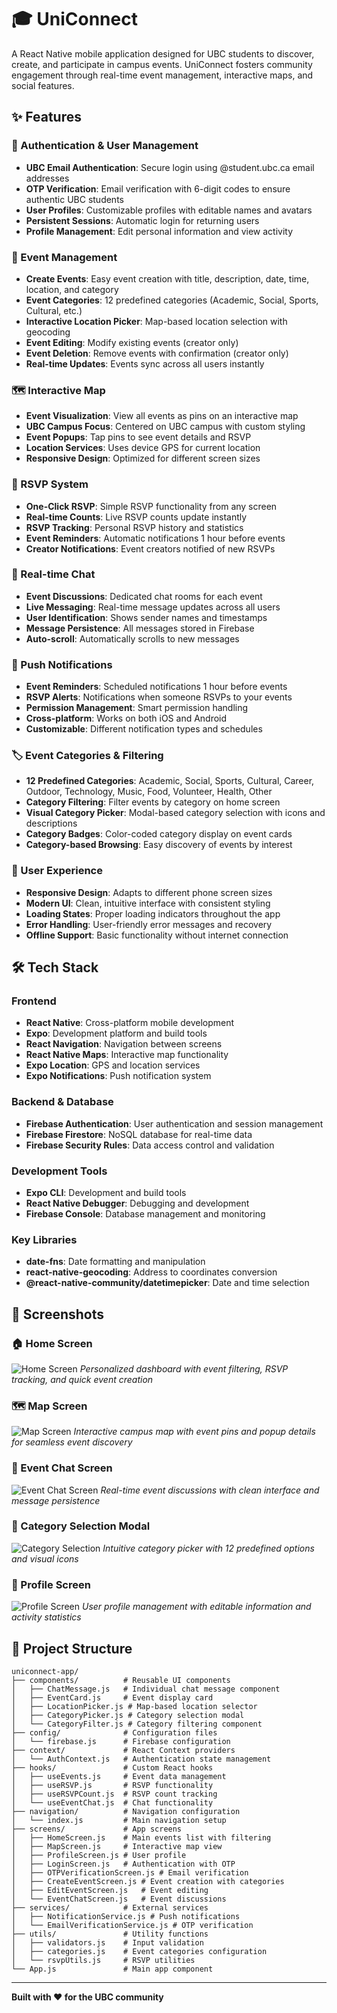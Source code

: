 # 🎓 UniConnect

A React Native mobile application designed for UBC students to discover, create, and participate in campus events. UniConnect fosters community engagement through real-time event management, interactive maps, and social features.

## ✨ Features

### 🔐 Authentication & User Management
- **UBC Email Authentication**: Secure login using @student.ubc.ca email addresses
- **OTP Verification**: Email verification with 6-digit codes to ensure authentic UBC students
- **User Profiles**: Customizable profiles with editable names and avatars
- **Persistent Sessions**: Automatic login for returning users
- **Profile Management**: Edit personal information and view activity

### 📅 Event Management
- **Create Events**: Easy event creation with title, description, date, time, location, and category
- **Event Categories**: 12 predefined categories (Academic, Social, Sports, Cultural, etc.)
- **Interactive Location Picker**: Map-based location selection with geocoding
- **Event Editing**: Modify existing events (creator only)
- **Event Deletion**: Remove events with confirmation (creator only)
- **Real-time Updates**: Events sync across all users instantly

### 🗺️ Interactive Map
- **Event Visualization**: View all events as pins on an interactive map
- **UBC Campus Focus**: Centered on UBC campus with custom styling
- **Event Popups**: Tap pins to see event details and RSVP
- **Location Services**: Uses device GPS for current location
- **Responsive Design**: Optimized for different screen sizes

### 📍 RSVP System
- **One-Click RSVP**: Simple RSVP functionality from any screen
- **Real-time Counts**: Live RSVP counts update instantly
- **RSVP Tracking**: Personal RSVP history and statistics
- **Event Reminders**: Automatic notifications 1 hour before events
- **Creator Notifications**: Event creators notified of new RSVPs

### 💬 Real-time Chat
- **Event Discussions**: Dedicated chat rooms for each event
- **Live Messaging**: Real-time message updates across all users
- **User Identification**: Shows sender names and timestamps
- **Message Persistence**: All messages stored in Firebase
- **Auto-scroll**: Automatically scrolls to new messages

### 🔔 Push Notifications
- **Event Reminders**: Scheduled notifications 1 hour before events
- **RSVP Alerts**: Notifications when someone RSVPs to your events
- **Permission Management**: Smart permission handling
- **Cross-platform**: Works on both iOS and Android
- **Customizable**: Different notification types and schedules

### 🏷️ Event Categories & Filtering
- **12 Predefined Categories**: Academic, Social, Sports, Cultural, Career, Outdoor, Technology, Music, Food, Volunteer, Health, Other
- **Category Filtering**: Filter events by category on home screen
- **Visual Category Picker**: Modal-based category selection with icons and descriptions
- **Category Badges**: Color-coded category display on event cards
- **Category-based Browsing**: Easy discovery of events by interest

### 📱 User Experience
- **Responsive Design**: Adapts to different phone screen sizes
- **Modern UI**: Clean, intuitive interface with consistent styling
- **Loading States**: Proper loading indicators throughout the app
- **Error Handling**: User-friendly error messages and recovery
- **Offline Support**: Basic functionality without internet connection

## 🛠️ Tech Stack

### Frontend
- **React Native**: Cross-platform mobile development
- **Expo**: Development platform and build tools
- **React Navigation**: Navigation between screens
- **React Native Maps**: Interactive map functionality
- **Expo Location**: GPS and location services
- **Expo Notifications**: Push notification system

### Backend & Database
- **Firebase Authentication**: User authentication and session management
- **Firebase Firestore**: NoSQL database for real-time data
- **Firebase Security Rules**: Data access control and validation

### Development Tools
- **Expo CLI**: Development and build tools
- **React Native Debugger**: Debugging and development
- **Firebase Console**: Database management and monitoring

### Key Libraries
- **date-fns**: Date formatting and manipulation
- **react-native-geocoding**: Address to coordinates conversion
- **@react-native-community/datetimepicker**: Date and time selection

## 📱 Screenshots

### 🏠 Home Screen
![Home Screen](assets/app_screenshots/home-screen.png)
*Personalized dashboard with event filtering, RSVP tracking, and quick event creation*

### 🗺️ Map Screen
![Map Screen](assets/app_screenshots/map-screen.png)
*Interactive campus map with event pins and popup details for seamless event discovery*

### 💬 Event Chat Screen
![Event Chat Screen](assets/app_screenshots/chat-screen.png)
*Real-time event discussions with clean interface and message persistence*

### 📝 Category Selection Modal
![Category Selection](assets/app_screenshots/category-modal.png)
*Intuitive category picker with 12 predefined options and visual icons*

### 👤 Profile Screen
![Profile Screen](assets/app_screenshots/profile-screen.png)
*User profile management with editable information and activity statistics*

## 📁 Project Structure

```
uniconnect-app/
├── components/          # Reusable UI components
│   ├── ChatMessage.js   # Individual chat message component
│   ├── EventCard.js     # Event display card
│   ├── LocationPicker.js # Map-based location selector
│   ├── CategoryPicker.js # Category selection modal
│   └── CategoryFilter.js # Category filtering component
├── config/              # Configuration files
│   └── firebase.js      # Firebase configuration
├── context/             # React Context providers
│   └── AuthContext.js   # Authentication state management
├── hooks/               # Custom React hooks
│   ├── useEvents.js     # Event data management
│   ├── useRSVP.js       # RSVP functionality
│   ├── useRSVPCount.js  # RSVP count tracking
│   └── useEventChat.js  # Chat functionality
├── navigation/          # Navigation configuration
│   └── index.js         # Main navigation setup
├── screens/             # App screens
│   ├── HomeScreen.js    # Main events list with filtering
│   ├── MapScreen.js     # Interactive map view
│   ├── ProfileScreen.js # User profile
│   ├── LoginScreen.js   # Authentication with OTP
│   ├── OTPVerificationScreen.js # Email verification
│   ├── CreateEventScreen.js # Event creation with categories
│   ├── EditEventScreen.js   # Event editing
│   └── EventChatScreen.js   # Event discussions
├── services/            # External services
│   ├── NotificationService.js # Push notifications
│   └── EmailVerificationService.js # OTP verification
├── utils/               # Utility functions
│   ├── validators.js    # Input validation
│   ├── categories.js    # Event categories configuration
│   └── rsvpUtils.js     # RSVP utilities
└── App.js               # Main app component
```

---

**Built with ❤️ for the UBC community**
